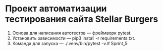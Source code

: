 # Проект автоматизации тестирования сайта Stellar Burgers
1. Основа для написания автотестов — фреймворк pytest.
2. Установить зависимости — pip3 install -r requirements.txt.
3. Команда для запуска — ./.venv/bin/pytest -v.# Sprint_5

